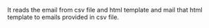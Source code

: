 It reads the email from csv file and html template and mail that html template to emails provided in csv file.
